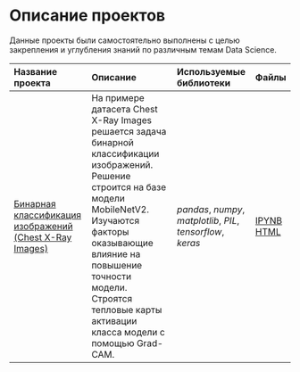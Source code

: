 # Описание проектов

Данные проекты были самостоятельно выполнены с целью закрепления и углубления знаний по различным темам Data Science.

| Название проекта | Описание | Используемые библиотеки | Файлы |
| :--------------- | :------- | :---------------------- | ----- |
| [Бинарная классификация изображений (Chest X-Ray Images)](nn_image_binary_clf) | На примере датасета Chest X-Ray Images решается задача бинарной классификации изображений. Решение строится на базе модели MobileNetV2. Изучаются факторы оказывающие влияние на повышение точности модели. Строятся тепловые карты активации класса модели с помощью Grad-CAM. | *pandas*, *numpy*, *matplotlib*, *PIL*, *tensorflow*, *keras* | [IPYNB](nn_image_binary_clf/project-report.ipynb)<br>[HTML](https://nbviewer.org/github/mk13inc/pet-projects/blob/main/nn_image_binary_clf/project-report.ipynb) |

